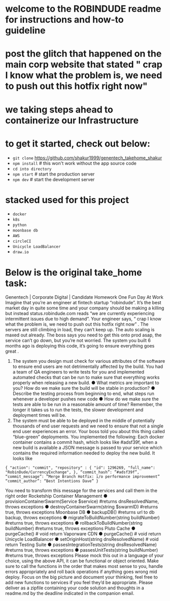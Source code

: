 # welcome to the ROBINDUDE readme for instructions and how-to guideline

# post the glitch that happened on the main corp website that stated " crap I know what the problem is, we need to push out this hotfix right now"
# we taking steps ahead to containerize our Infrastructure 

# to get it started, check out below:
* `git clone` https://github.com/shakur1999/genentech_takehome_shakur
* `npm install` # this won't work without the app source code
* `cd into directory`
* `npm start` # start the production server
* `npm dev` # start the development server 

# stacked used for this project
* `docker`
* `k8s`
* `python`
* `moonbase db`
* `AWS`
* `circleCI`
* `Unicycle LoadBalancer`
* `draw.io`



# Below is the original take_home task:

Genentech | Corporate Digital | Candidate Homework
One Fun Day At Work
Imagine that you’re an engineer at fintech startup “robindude”. It’s the best market day in quite
some time and your company should be making a killing but instead status.robindude.com
reads “we are currently experiencing intermittent issues due to high demand”.
Your engineer says, “ crap I know what the problem is, we need to push out this hotfix right
now” . The servers are still climbing in load, they can’t keep up. The auto scaling is maxed out
already. The boss says you need to get this onto prod asap, the service can’t go down, but you’re
not worried. The system you built 6 months ago is deploying this code, it’s going to ensure
everything goes great .
1. The system you design must check for various attributes of the software to ensure end users are not
detrimentally affected by the build. You had a team of QA engineers to write tests for you and
implemented automated checks that can be run to make sure that everything works properly when
releasing a new build.
● What metrics are important to you? How do we make sure the build will be stable in production?
● Describe the testing process from beginning to end, what steps run whenever a developer pushes new
code
● How do we make sure the tests are able to be run in a reasonable amount of time? Remember, the
longer it takes us to run the tests, the slower development and deployment times will be.
2. The system must be able to be deployed in the middle of potentially thousands of end user requests and
we need to ensure that not a single end user experiences an error. Your boss told you about this thing
called “blue-green” deployments. You implemented the following:
Each docker container contains a commit hash, which looks like #adsf39f, when a new build is available a
JSON message is passed to your service which contains the required information needed to deploy the new
build.
It looks like

`{
"action": "commit",
"repository" : {
"id": 1296269,
"full_name": "RobinDude/CurrencyExchange",
},
“commit_hash”: ”#adsf39f”,
“commit_message”: “Merge Branch Hotfix: i/o performance improvement”
“commit_author”: “Best Intentions Dave”
}`

You need to transform this message for the services and call them in the right order
Rocketship Container Management
● provisionContainerSwarm(Service $service) #returns dnsResolvedName, throws exceptions
● destroyContainerSwarm(string $swarmID) #returns true, throws exceptions
Moonbase DB
● backupDB() #returns url to db backup, throws exceptions
● migrateToBuildNumber(string buildNumber) #returns true, throws exceptions
● rollbackToBuildNumber(string buildNumber) #returns true, throws exceptions
Pluto Cache
● purgeCache() # void return
Vaporware CDN
● purgeCache() # void return
Unicycle LoadBalancer
● setOriginHost(string dnsResolvedName) # void return
Testing Suite
● passesIntegrationTests(string dnsResolvedName) #returns true, throws exceptions
● passesUnitTests(string buildNumber) #returns true, throws exceptions
Please mock this out in a language of your choice, using the above API, it can be functional or object oriented.
Make sure to call the functions in the order that makes most sense to you, handle errors appropriately and roll
back operations if anything goes wrong mid deploy. Focus on the big picture and document your thinking, feel
free to add new functions to services if you feel they’d be appropriate.
Please deliver as a zipfile containing your code solution and thoughts in a readme.md by the deadline
indicated in the companion email.
